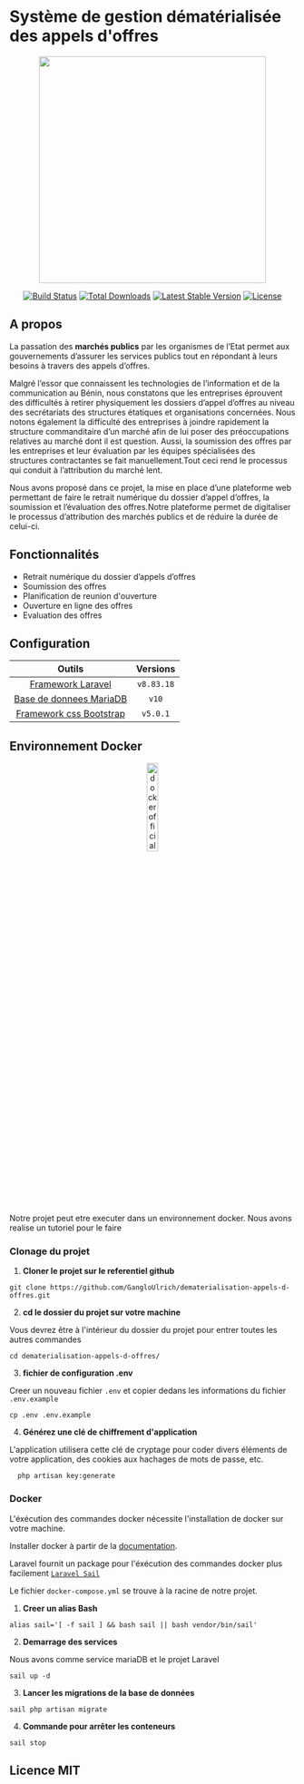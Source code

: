#  Système de gestion dématérialisée des appels d'offres

<p align="center"><a href="https://laravel.com" target="_blank"><img src="https://raw.githubusercontent.com/laravel/art/master/logo-lockup/5%20SVG/2%20CMYK/1%20Full%20Color/laravel-logolockup-cmyk-red.svg" width="400"></a></p>

<p align="center">
<a href="https://travis-ci.org/laravel/framework"><img src="https://travis-ci.org/laravel/framework.svg" alt="Build Status"></a>
<a href="https://packagist.org/packages/laravel/framework"><img src="https://img.shields.io/packagist/dt/laravel/framework" alt="Total Downloads"></a>
<a href="https://packagist.org/packages/laravel/framework"><img src="https://img.shields.io/packagist/v/laravel/framework" alt="Latest Stable Version"></a>
<a href="https://packagist.org/packages/laravel/framework"><img src="https://img.shields.io/packagist/l/laravel/framework" alt="License"></a>
</p>

## A propos 

La passation des **marchés publics** par les organismes de l’Etat permet aux gouvernements d’assurer les services publics tout en répondant à leurs besoins à travers des appels d’offres.


Malgré l’essor que connaissent les technologies de l’information et de la communication au Bénin, nous constatons que les entreprises éprouvent des difficultés à retirer physiquement les dossiers d’appel
d’offres au niveau des secrétariats des structures étatiques et organisations concernées. Nous notons également la difficulté des entreprises à joindre rapidement la structure commanditaire d’un marché
afin de lui poser des préoccupations relatives au marché dont il est question. Aussi, la soumission des offres par les entreprises et leur évaluation par les équipes spécialisées des structures contractantes se
fait manuellement.Tout ceci rend le processus qui conduit à l’attribution du marché lent.  

Nous avons proposé dans ce projet, la mise en place d’une plateforme web permettant de faire le retrait numérique du dossier d’appel d’offres, la soumission et l’évaluation des offres.Notre plateforme permet
de digitaliser le processus d’attribution des marchés publics et de réduire la durée de celui-ci. 

## Fonctionnalités

* Retrait numérique du dossier d’appels d’offres
* Soumission des offres 
* Planification de reunion d'ouverture 
* Ouverture en ligne des offres
* Evaluation des offres 

## Configuration

| Outils | Versions |
| :-----:| :-------:|
| [Framework Laravel](https://laravel.com/docs/8.x/installation) | `v8.83.18`|
| [Base de donnees MariaDB](https://mariadb.org/documentation/) | `v10` |
| [Framework css Bootstrap](https://getbootstrap.com/docs/5.0/getting-started/introduction/) | `v5.0.1` |

## Environnement Docker 

<p align="center">
<a href="https://www.docker.com/"><img src="https://www.docker.com/wp-content/uploads/2022/03/horizontal-logo-monochromatic-white.png.webp" width="20%" alt="docker official site"></a>

</p>

Notre projet peut etre executer dans un environnement docker. Nous avons realise un tutoriel pour le faire 

### Clonage du projet 

1. **Cloner le projet sur le referentiel github**

 ``` 
 git clone https://github.com/GangloUlrich/dematerialisation-appels-d-offres.git 
 ```
 
2. **cd le dossier du projet sur votre machine**

Vous devrez être à l'intérieur du dossier du projet pour entrer toutes les autres commandes

```
cd dematerialisation-appels-d-offres/ 
```

3. **fichier de configuration .env**

Creer un nouveau fichier `.env` et copier dedans les informations du fichier `.env.example`

````
cp .env .env.example

````

4. **Générez une clé de chiffrement d'application**

L'application utilisera cette clé de cryptage pour coder divers éléments de votre application, des cookies aux hachages de mots de passe, etc.

````
  php artisan key:generate 
````

### Docker

L'éxécution des commandes docker nécessite l'installation de docker sur votre machine.

Installer docker à partir de la [documentation](https://docs.docker.com/).

Laravel fournit un package pour l'éxécution des commandes docker plus facilement [`Laravel Sail`](https://laravel.com/docs/8.x/sail)

Le fichier `docker-compose.yml` se trouve à la racine de notre projet.

1. **Creer un alias Bash** 

````
alias sail='[ -f sail ] && bash sail || bash vendor/bin/sail'
````

2. **Demarrage des services** 

Nous avons comme service mariaDB et le projet Laravel 

````
sail up -d 
````

3. **Lancer les migrations de la base de données**

````
sail php artisan migrate
````

4. **Commande pour arrêter les conteneurs** 

```` 
sail stop
````
## Licence MIT

